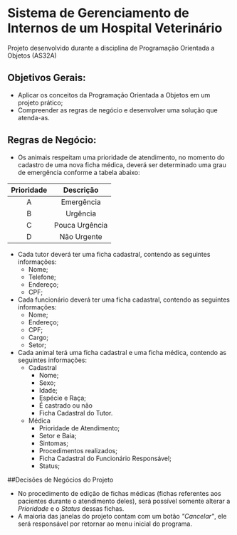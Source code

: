 # Sistema de Gerenciamento de Internos de um Hospital Veterinário
Projeto desenvolvido durante a disciplina de Programação Orientada a Objetos (AS32A)
## Objetivos Gerais:
  - Aplicar os conceitos da Programação Orientada a Objetos em um projeto prático;
  - Compreender as regras de negócio e desenvolver uma solução que atenda-as.
## Regras de Negócio:
  - Os animais respeitam uma prioridade de atendimento, no momento do cadastro de uma nova ficha médica, deverá ser determinado uma grau de emergência conforme a tabela abaixo:

  | Prioridade |    Descrição   |
  |:----------:|:--------------:|
  |      A     |   Emergência   |
  |      B     |    Urgência    |
  |      C     | Pouca Urgência |
  |      D     |   Não Urgente  | 
  
  - Cada tutor deverá ter uma ficha cadastral, contendo as seguintes informações:
    - Nome;
    - Telefone;
    - Endereço;
    - CPF;
  - Cada funcionário deverá ter uma ficha cadastral, contendo as seguintes informações:
    - Nome;
    - Endereço;
    - CPF;
    - Cargo;
    - Setor;    
  - Cada animal terá uma ficha cadastral e uma ficha médica, contendo as seguintes informações:
    - Cadastral
      - Nome;
      - Sexo;
      - Idade;
      - Espécie e Raça;
      - É castrado ou não
      - Ficha Cadastral do Tutor.
    - Médica
      - Prioridade de Atendimento;
      - Setor e Baia;
      - Sintomas;
      - Procedimentos realizados; 
      - Ficha Cadastral do Funcionário Responsável;
      - Status;
  
##Decisões de Negócios do Projeto
- No procedimento de edição de fichas médicas (fichas referentes aos pacientes durante o atendimento deles), será possível somente alterar a *Prioridade* e o *Status* dessas fichas.
- A maioria das janelas do projeto contam com um botão *"Cancelar"*, ele será responsável por retornar ao menu inicial do programa.

